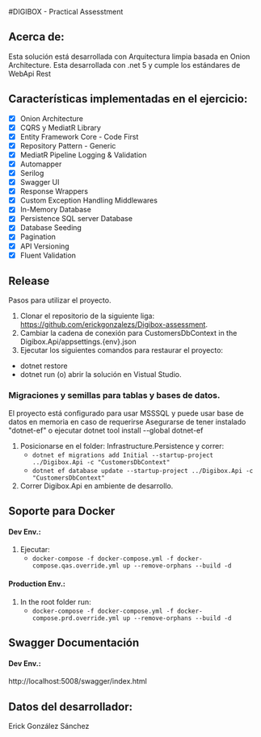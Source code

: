 #DIGIBOX - Practical Assesstment
## Acerca de:
Esta solución está desarrollada con Arquitectura limpia basada en Onion Architecture.
Esta desarrollada con .net 5 y cumple los estándares de WebApi Rest

## Características implementadas en el ejercicio:
- [x] Onion Architecture
- [x] CQRS y MediatR Library
- [x] Entity Framework Core - Code First
- [x] Repository Pattern - Generic
- [x] MediatR Pipeline Logging & Validation
- [x] Automapper
- [x] Serilog
- [x] Swagger UI
- [x] Response Wrappers
- [x] Custom Exception Handling Middlewares
- [x] In-Memory Database
- [x] Persistence SQL server Database
- [x] Database Seeding
- [x] Pagination
- [x] API Versioning
- [x] Fluent Validation

## Release
Pasos para utilizar el proyecto.
1. Clonar el repositorio de la siguiente liga: https://github.com/erickgonzalezs/Digibox-assessment.
2. Cambiar la cadena de conexión para CustomersDbContext in the Digibox.Api/appsettings.{env}.json
3. Ejecutar los siguientes comandos para restaurar el proyecto:
- dotnet restore
- dotnet run (o) abrir la solución en Vistual Studio.

### Migraciones y semillas para tablas y bases de datos.
El proyecto está configurado para usar MSSSQL y puede usar base de datos en memoria en caso de requerirse
Asegurarse de tener instalado "dotnet-ef" o ejecutar dotnet tool install --global dotnet-ef
1. Posicionarse en el folder: Infrastructure.Persistence y correr:
    - `dotnet ef migrations add Initial --startup-project ../Digibox.Api -c "CustomersDbContext"`
    - `dotnet ef database update --startup-project ../Digibox.Api -c "CustomersDbContext"`
2. Correr Digibox.Api en ambiente de desarrollo.


## Soporte para Docker
#### Dev Env.:
1. Ejecutar:
    - `docker-compose -f docker-compose.yml -f docker-compose.qas.override.yml up --remove-orphans --build -d`
#### Production Env.:
1. In the root folder run:
    - `docker-compose -f docker-compose.yml -f docker-compose.prd.override.yml up --remove-orphans --build -d`

## Swagger Documentación
#### Dev Env.:
http://localhost:5008/swagger/index.html


## Datos del desarrollador:
Erick González Sánchez

